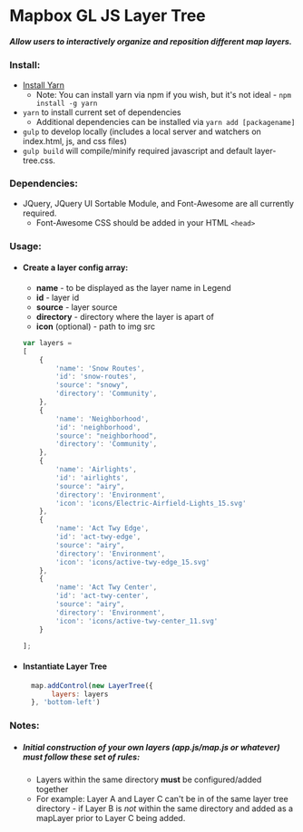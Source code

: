 # Mapbox GL JS Layer Tree
##### Allow users to interactively organize and reposition different map layers.


### Install:
- [Install Yarn](https://yarnpkg.com/docs/install)
  - Note: You can install yarn via npm if you wish, but it's not ideal - `npm install -g yarn`
- `yarn` to install current set of dependencies
  - Additional dependencies can be installed via `yarn add [packagename]`
- `gulp` to develop locally (includes a local server and watchers on index.html, js, and css files)
- `gulp build` will compile/minify required javascript and default layer-tree.css.


### Dependencies:
- JQuery, JQuery UI Sortable Module, and Font-Awesome are all currently required.
  - Font-Awesome CSS should be added in your HTML `<head>`

### Usage:
- #### Create a layer config array:
    - **name** - to be displayed as the layer name in Legend
    - **id** - layer id
    - **source** - layer source
    - **directory** - directory where the layer is apart of
    - **icon** (optional) - path to img src

     ```javascript
     var layers =
     [
         {
             'name': 'Snow Routes',
             'id': 'snow-routes',
             'source': "snowy",
             'directory': 'Community',
         },
         {
             'name': 'Neighborhood',
             'id': 'neighborhood',
             'source': "neighborhood",
             'directory': 'Community',
         },
         {
             'name': 'Airlights',
             'id': 'airlights',
             'source': "airy",
             'directory': 'Environment',
             'icon': 'icons/Electric-Airfield-Lights_15.svg'
         },
         {
             'name': 'Act Twy Edge',
             'id': 'act-twy-edge',
             'source': "airy",
             'directory': 'Environment',
             'icon': 'icons/active-twy-edge_15.svg'
         },
         {
             'name': 'Act Twy Center',
             'id': 'act-twy-center',
             'source': "airy",
             'directory': 'Environment',
             'icon': 'icons/active-twy-center_11.svg'
         }

     ];
     ```

- #### Instantiate Layer Tree
     ```javascript
       map.addControl(new LayerTree({
            layers: layers
       }, 'bottom-left')
    ```

### Notes:
- ##### Initial construction of your own layers (app.js/map.js or whatever) must follow these set of rules:
  - Layers within the same directory **must** be configured/added together
  - For example: Layer A and Layer C can't be in of the same layer tree directory - if Layer B is *not* within the same directory and added as a mapLayer prior to Layer C being added.
